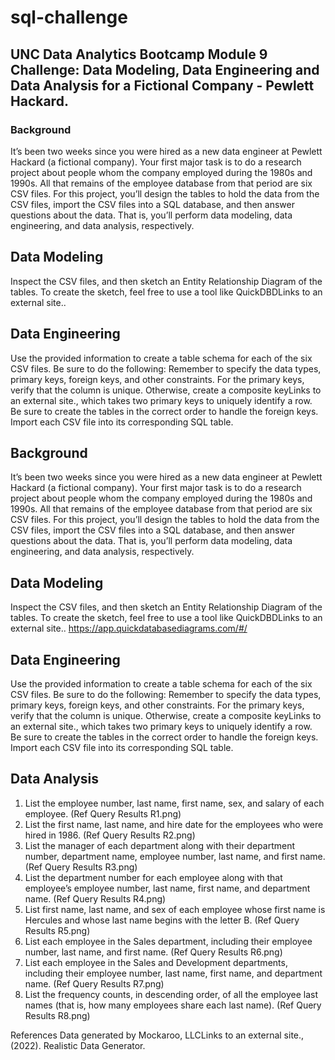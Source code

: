 # sql-challenge 
## UNC Data Analytics Bootcamp Module 9 Challenge: Data Modeling, Data Engineering and Data Analysis for a Fictional Company - Pewlett Hackard.


### Background 
It’s been two weeks since you were hired as a new data engineer at Pewlett Hackard (a fictional company). Your first major task is to do a research project about people whom the company employed during the 1980s and 1990s. All that remains of the employee database from that period are six CSV files.
For this project, you’ll design the tables to hold the data from the CSV files, import the CSV files into a SQL database, and then answer questions about the data. That is, you’ll perform data modeling, data engineering, and data analysis, respectively.

## Data Modeling
Inspect the CSV files, and then sketch an Entity Relationship Diagram of the tables. To create the sketch, feel free to use a tool like QuickDBDLinks to an external site..

## Data Engineering
Use the provided information to create a table schema for each of the six CSV files. Be sure to do the following:
Remember to specify the data types, primary keys, foreign keys, and other constraints.
For the primary keys, verify that the column is unique. Otherwise, create a composite keyLinks to an external site., which takes two primary keys to uniquely identify a row.
Be sure to create the tables in the correct order to handle the foreign keys.
Import each CSV file into its corresponding SQL table.

## Background
It’s been two weeks since you were hired as a new data engineer at Pewlett Hackard (a fictional company). Your first major task is to do a research project about people whom the company employed during the 1980s and 1990s. All that remains of the employee database from that period are six CSV files.
For this project, you’ll design the tables to hold the data from the CSV files, import the CSV files into a SQL database, and then answer questions about the data. That is, you’ll perform data modeling, data engineering, and data analysis, respectively.

## Data Modeling
Inspect the CSV files, and then sketch an Entity Relationship Diagram of the tables. To create the sketch, feel free to use a tool like QuickDBDLinks to an external site.. https://app.quickdatabasediagrams.com/#/

## Data Engineering

Use the provided information to create a table schema for each of the six CSV files. Be sure to do the following:
Remember to specify the data types, primary keys, foreign keys, and other constraints.
For the primary keys, verify that the column is unique. Otherwise, create a composite keyLinks to an external site., which takes two primary keys to uniquely identify a row.
Be sure to create the tables in the correct order to handle the foreign keys.
Import each CSV file into its corresponding SQL table.


## Data Analysis
1. List the employee number, last name, first name, sex, and salary of each employee. (Ref Query Results R1.png)
2. List the first name, last name, and hire date for the employees who were hired in 1986. (Ref Query Results R2.png)
3. List the manager of each department along with their department number, department name, employee number, last name, and first name. (Ref Query Results R3.png)
4. List the department number for each employee along with that employee’s employee number, last name, first name, and department name. (Ref Query Results R4.png)
5. List first name, last name, and sex of each employee whose first name is Hercules and whose last name begins with the letter B. (Ref Query Results R5.png)
7. List each employee in the Sales department, including their employee number, last name, and first name. (Ref Query Results R6.png)
8. List each employee in the Sales and Development departments, including their employee number, last name, first name, and department name. (Ref Query Results R7.png)
9. List the frequency counts, in descending order, of all the employee last names (that is, how many employees share each last name). (Ref Query Results R8.png)


References
Data generated by Mockaroo, LLCLinks to an external site., (2022). Realistic Data Generator.
